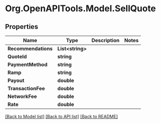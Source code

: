# Org.OpenAPITools.Model.SellQuote

## Properties

Name | Type | Description | Notes
------------ | ------------- | ------------- | -------------
**Recommendations** | **List&lt;string&gt;** |  | 
**QuoteId** | **string** |  | 
**PaymentMethod** | **string** |  | 
**Ramp** | **string** |  | 
**Payout** | **double** |  | 
**TransactionFee** | **double** |  | 
**NetworkFee** | **double** |  | 
**Rate** | **double** |  | 

[[Back to Model list]](../README.md#documentation-for-models) [[Back to API list]](../README.md#documentation-for-api-endpoints) [[Back to README]](../README.md)

